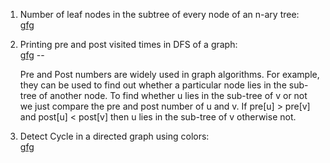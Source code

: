1. Number of leaf nodes in the subtree of every node of an n-ary tree:<br>
<a href="https://www.geeksforgeeks.org/number-of-leaf-nodes-in-the-subtree-of-every-node-of-an-n-ary-tree/">gfg</a>

2. Printing pre and post visited times in DFS of a graph:<br>
<a href="https://www.geeksforgeeks.org/printing-pre-and-post-visited-times-in-dfs-of-a-graph/">gfg</a>
--<p>Pre and Post numbers are widely used in graph algorithms. For example, they can be used to find out whether a particular node lies in the sub-tree of another node.
To find whether u lies in the sub-tree of v or not we just compare the pre and post number of u and v. If pre[u] > pre[v] and post[u] < post[v] then u lies in the sub-tree of v otherwise not.<p>
  
3. Detect Cycle in a directed graph using colors:<br>
<a href="https://www.geeksforgeeks.org/detect-cycle-direct-graph-using-colors/">gfg</a>
